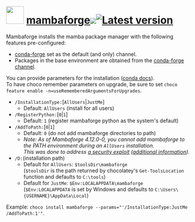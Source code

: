 # <img src="https://rawcdn.githack.com/geicht/chocolatey-packages/f015cfa194ac304abed804777d062f28c5db5e77/mambaforge/img/mambaforge.png" width="48" height="48"/> [mambaforge](https://community.chocolatey.org/packages/mambaforge)[![](http://transparent-favicon.info/favicon.ico)](#)[![Latest version](https://repology.org/badge/version-for-repo/chocolatey/mambaforge.svg?header=Latest%20version)](https://community.chocolatey.org/packages/mambaforge/24.7.1.200)

Mambaforge installs the mamba package manager with the following features pre-configured:

  * [conda-forge](https://conda-forge.org/) set as the default (and only) channel.
  * Packages in the base environment are obtained from the [conda-forge channel](https://anaconda.org/conda-forge).

You can provide parameters for the installation ([conda docs](https://conda.io/projects/conda/en/latest/user-guide/install/windows.html#installing-in-silent-mode)).  
To have choco remember parameters on upgrade, be sure to set `choco feature enable -n=useRememberedArgumentsForUpgrades`.

  * `/InstallationType:`[`AllUsers`|`JustMe`]
    * Default: `AllUsers` (install for all users)
  * `/RegisterPython:`[`0`|`1`]
    * Default: `1` (register mambaforge python as the system's default)
  * `/AddToPath:`[`0`|`1`]
    * Default: `0` (do not add mambaforge directories to path)
    * _Note: As of Mambaforge 4.12.0-0, you cannot add mambaforge to the PATH environment during an `AllUsers` installation.  
      This was done to address [a security exploit](https://nvd.nist.gov/vuln/detail/CVE-2022-26526) 
      ([additional information](https://github.com/ContinuumIO/anaconda-issues/issues/12995#issuecomment-1188441961))._
  * `/D:`(installation path)
    * Default for `AllUsers`: `$toolsDir\mambaforge`  
      (`$toolsDir` is the path returned by chocolatey's `Get-ToolsLocation` function and defaults to `C:\tools`)
    * Default for `JustMe`: `$Env:LOCALAPPDATA\mambaforge`  
      (`$Env:LOCALAPPDATA` is set by Windows and defaults to `C:\Users\{USERNAME}\AppData\Local`)

Example: `choco install mambaforge --params="'/InstallationType:JustMe /AddToPath:1'"`.
